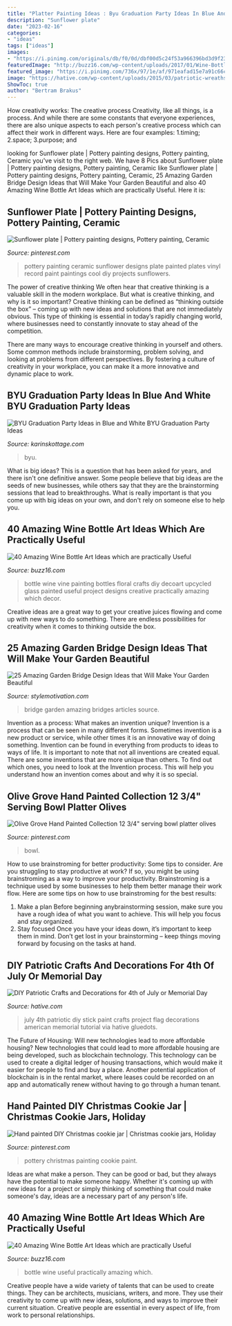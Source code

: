 ```yaml
---
title: "Platter Painting Ideas : Byu Graduation Party Ideas In Blue And White Byu Graduation Party Ideas"
description: "Sunflower plate"
date: "2023-02-16"
categories:
- "ideas"
tags: ["ideas"]
images:
- "https://i.pinimg.com/originals/db/f0/0d/dbf00d5c24f53a966396bd3d9f23867b.jpg"
featuredImage: "http://buzz16.com/wp-content/uploads/2017/01/Wine-Bottle-Art-Ideas-1.jpg"
featured_image: "https://i.pinimg.com/736x/97/1e/af/971eafad15e7a91c66c89a8e24cefcce.jpg"
image: "https://hative.com/wp-content/uploads/2015/03/patriotic-wreaths/1-10-patriotic-wreath-decoration-idea.jpg"
ShowToc: true
author: "Bertram Brakus"
---
```



How creativity works: The creative process
Creativity, like all things, is a process. And while there are some constants that everyone experiences, there are also unique aspects to each person's creative process which can affect their work in different ways. Here are four examples: 1.timing; 2.space; 3.purpose; and 
	

		
looking for Sunflower plate | Pottery painting designs, Pottery painting, Ceramic you've visit to the right web. We have 8 Pics about Sunflower plate | Pottery painting designs, Pottery painting, Ceramic like Sunflower plate | Pottery painting designs, Pottery painting, Ceramic, 25 Amazing Garden Bridge Design Ideas that Will Make Your Garden Beautiful and also 40 Amazing Wine Bottle Art Ideas which are practically Useful. Here it is:
		
    
## Sunflower Plate | Pottery Painting Designs, Pottery Painting, Ceramic

<img loading=lazy src="https://i.pinimg.com/originals/db/f0/0d/dbf00d5c24f53a966396bd3d9f23867b.jpg" onerror="this.onerror=null;this.src='https://tse1.mm.bing.net/th?id=OIP.Eg-RrKo36t3Qep0jfhM89wHaJ4&amp;pid=15.1';" alt="Sunflower plate | Pottery painting designs, Pottery painting, Ceramic">

_Source: pinterest.com_

>pottery painting ceramic sunflower designs plate painted plates vinyl record paint paintings cool diy projects sunflowers. 

	

The power of creative thinking
We often hear that creative thinking is a valuable skill in the modern workplace. But what is creative thinking, and why is it so important?
Creative thinking can be defined as “thinking outside the box” – coming up with new ideas and solutions that are not immediately obvious. This type of thinking is essential in today’s rapidly changing world, where businesses need to constantly innovate to stay ahead of the competition.

There are many ways to encourage creative thinking in yourself and others. Some common methods include brainstorming, problem solving, and looking at problems from different perspectives. By fostering a culture of creativity in your workplace, you can make it a more innovative and dynamic place to work.

    
## BYU Graduation Party Ideas In Blue And White BYU Graduation Party Ideas

<img loading=lazy src="https://karinskottage.com/wp-content/uploads/2019/02/Diploma-cookies-graduation-party-scaled.jpg" onerror="this.onerror=null;this.src='https://tse4.mm.bing.net/th?id=OIP.fMudTNIth3c17TOj2mRt4QHaJ4&amp;pid=15.1';" alt="BYU Graduation Party Ideas in Blue and White BYU Graduation Party Ideas">

_Source: karinskottage.com_

>byu. 

	

What is big ideas?
This is a question that has been asked for years, and there isn't one definitive answer. Some people believe that big ideas are the seeds of new businesses, while others say that they are the brainstorming sessions that lead to breakthroughs. What is really important is that you come up with big ideas on your own, and don't rely on someone else to help you.

    
## 40 Amazing Wine Bottle Art Ideas Which Are Practically Useful

<img loading=lazy src="http://buzz16.com/wp-content/uploads/2017/01/Wine-Bottle-Art-Ideas-1.jpg" onerror="this.onerror=null;this.src='https://tse4.mm.bing.net/th?id=OIP.WIUw2928NgfUY8DvBaDKuQHaKb&amp;pid=15.1';" alt="40 Amazing Wine Bottle Art Ideas which are practically Useful">

_Source: buzz16.com_

>bottle wine vine painting bottles floral crafts diy decoart upcycled glass painted useful project designs creative practically amazing which decor. 

	

Creative ideas are a great way to get your creative juices flowing and come up with new ways to do something. There are endless possibilities for creativity when it comes to thinking outside the box.

    
## 25 Amazing Garden Bridge Design Ideas That Will Make Your Garden Beautiful

<img loading=lazy src="http://www.stylemotivation.com/wp-content/uploads/2013/10/25-Amazing-Garden-Bridge-Design-Ideas-that-Will-Make-Your-Garden-Beautiful-16-620x412.jpg" onerror="this.onerror=null;this.src='https://tse1.mm.bing.net/th?id=OIP.h-FNwwEEpzpJ-LpWOc46TwHaE6&amp;pid=15.1';" alt="25 Amazing Garden Bridge Design Ideas that Will Make Your Garden Beautiful">

_Source: stylemotivation.com_

>bridge garden amazing bridges articles source. 

	

Invention as a process: What makes an invention unique?
Invention is a process that can be seen in many different forms. Sometimes invention is a new product or service, while other times it is an innovative way of doing something. Invention can be found in everything from products to ideas to ways of life.
It is important to note that not all inventions are created equal. There are some inventions that are more unique than others. To find out which ones, you need to look at the Invention process. This will help you understand how an invention comes about and why it is so special.

    
## Olive Grove Hand Painted Collection 12 3/4&quot; Serving Bowl Platter Olives

<img loading=lazy src="https://i.pinimg.com/736x/97/1e/af/971eafad15e7a91c66c89a8e24cefcce.jpg" onerror="this.onerror=null;this.src='https://tse1.mm.bing.net/th?id=OIP.402qjMjPBmjV5yuaAkaGQwHaGw&amp;pid=15.1';" alt="Olive Grove Hand Painted Collection 12 3/4&quot; serving bowl platter olives">

_Source: pinterest.com_

>bowl. 

	

How to use brainstroming for better productivity: Some tips to consider.
Are you struggling to stay productive at work? If so, you might be using brainstroming as a way to improve your productivity. Brainstroming is a technique used by some businesses to help them better manage their work flow. Here are some tips on how to use brainstroming for the best results: 
1) Make a plan 
Before beginning anybrainstorming session, make sure you have a rough idea of what you want to achieve. This will help you focus and stay organized. 
2) Stay focused 
Once you have your ideas down, it’s important to keep them in mind. Don’t get lost in your brainstorming – keep things moving forward by focusing on the tasks at hand.

    
## DIY Patriotic Crafts And Decorations For 4th Of July Or Memorial Day

<img loading=lazy src="https://hative.com/wp-content/uploads/2015/03/patriotic-wreaths/1-10-patriotic-wreath-decoration-idea.jpg" onerror="this.onerror=null;this.src='https://tse1.mm.bing.net/th?id=OIP.qAS0_91eQ1XXw5HnjC_-dQHaOY&amp;pid=15.1';" alt="DIY Patriotic Crafts and Decorations for 4th of July or Memorial Day">

_Source: hative.com_

>july 4th patriotic diy stick paint crafts project flag decorations american memorial tutorial via hative gluedots. 

	

The Future of Housing: Will new technologies lead to more affordable housing?
New technologies that could lead to more affordable housing are being developed, such as blockchain technology. This technology can be used to create a digital ledger of housing transactions, which would make it easier for people to find and buy a place. Another potential application of blockchain is in the rental market, where leases could be recorded on an app and automatically renew without having to go through a human tenant.

    
## Hand Painted DIY Christmas Cookie Jar | Christmas Cookie Jars, Holiday

<img loading=lazy src="https://i.pinimg.com/736x/a2/6f/d1/a26fd1ec97218dd1ff780d02be06d98d--pottery-painting-ideas-pottery-ideas.jpg" onerror="this.onerror=null;this.src='https://tse4.mm.bing.net/th?id=OIP.4l_oRgW7vAGjYFaD1XIeAgHaH-&amp;pid=15.1';" alt="Hand painted DIY Christmas cookie jar | Christmas cookie jars, Holiday">

_Source: pinterest.com_

>pottery christmas painting cookie paint. 

	

Ideas are what make a person. They can be good or bad, but they always have the potential to make someone happy. Whether it's coming up with new ideas for a project or simply thinking of something that could make someone's day, ideas are a necessary part of any person's life.

    
## 40 Amazing Wine Bottle Art Ideas Which Are Practically Useful

<img loading=lazy src="http://buzz16.com/wp-content/uploads/2017/01/Wine-Bottle-Art-Ideas-3.jpg" onerror="this.onerror=null;this.src='https://tse1.mm.bing.net/th?id=OIP.PxmNngiOyuPz2gm9tLWlIQHaM3&amp;pid=15.1';" alt="40 Amazing Wine Bottle Art Ideas which are practically Useful">

_Source: buzz16.com_

>bottle wine useful practically amazing which. 

	

Creative people have a wide variety of talents that can be used to create things. They can be architects, musicians, writers, and more. They use their creativity to come up with new ideas, solutions, and ways to improve their current situation. Creative people are essential in every aspect of life, from work to personal relationships.

